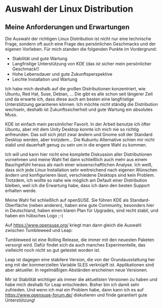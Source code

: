 # Auswahl der Linux Distribution

## Meine Anforderungen und Erwartungen

Die Auswahl der richtigen Linux Distribution ist nicht nur eine technische Frage, sondern oft auch eine Frage des persönlichen Geschmacks und der eigenen Vorlieben. Für mich standen die folgenden Punkte im Vordergrund:

* Stabilität und gute Wartung
* Langfristige Unterstützung von KDE (das ist sicher mein persönlicher Geschmack!)
* Hohe Lebensdauer und gute Zukunftsperspektive
* Leichte Installation und Wartung

Ich habe mich deshalb auf die großen Distributionen konzentriert, wie Ubuntu, Red Hat, Suse, Debian, ... Die gibt es alle schon seit längerer Zeit und da erwarte ich, dass diese auch am besten eine langfristige Unterstützung garantieren können. Ich möchte nicht ständig die Distribution wechseln, deshalb íst Zukunftssicherheit und gute Wartung ein absolutes Muss.

KDE ist einfach mein persönlicher Favorit. In der Arbeit benutze ich öfter Ubuntu, aber mit dem Unity Desktop konnte ich mich nie so richtig anfreunden. Das soll sich jetzt zwar ändern und Gnome soll der Standard Desktop werden, aber trotzdem... Die Kubuntu Alternative schien mir nicht stabil und dauerhaft genug zu sein um in die engere Wahl zu kommen.

Ich will und kann hier nicht eine komplette Diskussion aller Distributionen vornehmen und meine Wahl fiel dann schließlich auch mehr aus einem Bauchgefühl heraus als nach einer wissenschaftlichen Analyse. Ich weiß, dass sich jede Linux Installation sehr weitreichend nach eigenen Wünschen ändern und konfigurieren lässt, verschiedene Desktops sind kein Problem. Trotzdem, ich wollte so nahe wie möglich am Default einer Distribution bleiben, weil ich die Erwartung habe, dass ich dann den besten Support erhalten werde.

Meine Wahl fiel schließlich auf openSUSE. Sie führen KDE als Standard-Oberfläche (neben anderen), haben eine gute Community, besonders hier in Deutschland, haben einen klaren Plan für Upgrades, sind recht stabil, und haben ein hübsches Logo ;-)

Auf https://www.opensuse.org/ kriegt man dann gleich die Auswahl zwischen Tumbleweed und Leap:

Tumbleweed ist eine Rolling Release, die immer mit den neuesten Paketen versorgt wird. Dafür findet sich da auch manches Experimentelle, das vielleicht noch nicht so gut getestet worden ist.

Leap ist dagegen eine stabilere Version, die von der Grundausstattung her eng mit der kommerziellen Variable SLES verknüpft ist. Applikationen sind aber aktueller. In regelmäßigen Abständen erscheinen neue Versionen.

Mir ist Stabilität wichtiger als immer die aktuellsten Versionen zu haben und habe mich deshalb für Leap entschieden. Bisher bin ich damit sehr zufrieden. Und wenn ich mal ein Problem habe, dann kann ich es auf https://www.opensuse-forum.de/ diskutieren und finde garantiert gute Unterstützung!
